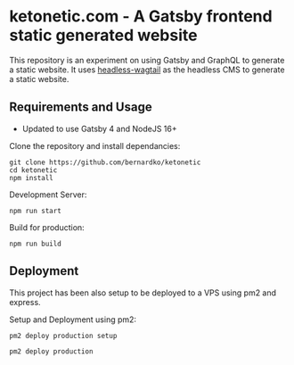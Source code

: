 # ketonetic.com - A Gatsby frontend static generated website

This repository is an experiment on using Gatsby and GraphQL to generate a static website. It uses [headless-wagtail](https://github.com/bernardko/headless-wagtail) as the headless CMS to generate a static website.

## Requirements and Usage
- Updated to use Gatsby 4 and NodeJS 16+

Clone the repository and install dependancies:
```
git clone https://github.com/bernardko/ketonetic
cd ketonetic
npm install
```

Development Server:
```
npm run start
```

Build for production:
```
npm run build
```


## Deployment
This project has been also setup to be deployed to a VPS using pm2 and express.

Setup and Deployment using pm2:
```
pm2 deploy production setup
```
```
pm2 deploy production
```